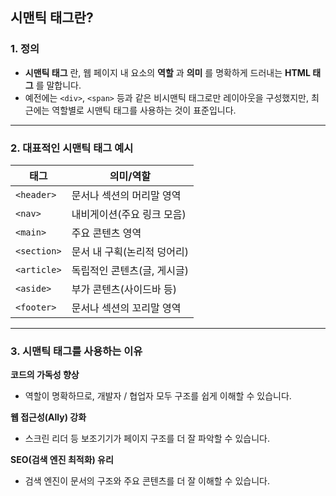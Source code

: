 ## 시맨틱 태그란?

### 1. 정의

- **시맨틱 태그** 란, 웹 페이지 내 요소의 **역할** 과 **의미** 를 명확하게 드러내는 **HTML 태그** 를 말합니다.
- 예전에는 `<div>`, `<span>` 등과 같은 비시맨틱 태그로만 레이아웃을 구성했지만, 최근에는 역할별로 시맨틱 태그를 사용하는 것이 표준입니다.

---

### 2. 대표적인 시맨틱 태그 예시
| 태그        | 의미/역할                   |
|-------------|----------------------------|
| `<header>`  | 문서나 섹션의 머리말 영역  |
| `<nav>`     | 내비게이션(주요 링크 모음)  |
| `<main>`    | 주요 콘텐츠 영역           |
| `<section>` | 문서 내 구획(논리적 덩어리) |
| `<article>` | 독립적인 콘텐츠(글, 게시글) |
| `<aside>`   | 부가 콘텐츠(사이드바 등)    |
| `<footer>`  | 문서나 섹션의 꼬리말 영역   |

---

### 3. 시맨틱 태그를 사용하는 이유

**코드의 가독성 향상**
- 역할이 명확하므로, 개발자 / 협업자 모두 구조를 쉽게 이해할 수 있습니다.
 
**웹 접근성(Ally) 강화**
- 스크린 리더 등 보조기기가 페이지 구조를 더 잘 파악할 수 있습니다.

**SEO(검색 엔진 최적화) 유리**
- 검색 엔진이 문서의 구조와 주요 콘텐츠를 더 잘 이해할 수 있습니다.